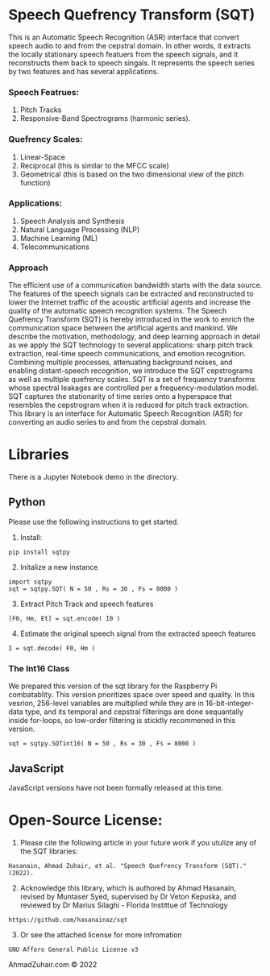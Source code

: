 # Speech Quefrency Transform (SQT)

This is an Automatic Speech Recognition (ASR) interface that convert speech audio to and from the cepstral domain. In other words, it extracts the locally stationary speech featuers from the speech signals, and it reconstructs them back to speech singals. It represents the speech series by two features and has several applications. 

### Speech Featrues:
1. Pitch Tracks
2. Responsive-Band Spectrograms (harmonic series). 
    
### Quefrency Scales:
1. Linear-Space
2. Reciprocal (this is similar to the MFCC scale)
3. Geometrical (this is based on the two dimensional view of the pitch function)

### Applications:
1. Speech Analysis and Synthesis 
2. Natural Language Processing (NLP)
3. Machine Learning (ML)
4. Telecommunications
    
### Approach
The efficient use of a communication bandwidth starts with the data source. The features of the speech signals can be extracted and reconstructed to lower the Internet traffic of the acoustic artificial agents and increase the quality of the automatic speech recognition systems. The Speech Quefrency Transform (SQT) is hereby introduced in the work to enrich the communication space between the artificial agents and mankind. We describe the motivation, methodology, and deep learning approach in detail as we apply the SQT technology to several applications: sharp pitch track extraction, real-time speech communications, and emotion recognition. Combining multiple processes, attenuating background noises, and enabling distant-speech recognition, we introduce the SQT cepstrograms as well as multiple quefrency scales. SQT is a set of frequency transforms whose spectral leakages are controlled per a frequency-modulation model. SQT captures the stationarity of time series onto a hyperspace that resembles the cepstrogram when it is reduced for pitch track extraction. This library is an interface for Automatic Speech Recognition (ASR) for converting an audio series to and from the cepstral domain. 

# Libraries

There is a Jupyter Notebook demo in the directory. 

## Python

Please use the following instructions to get started. 

1. Install:
```
pip install sqtpy
```

2. Initalize a new instance
```
import sqtpy
sqt = sqtpy.SQT( N = 50 , Rs = 30 , Fs = 8000 )
```

3. Extract Pitch Track and speech features
```
[F0, Hm, Et] = sqt.encode( I0 )
```

4. Estimate the original speech signal from the extracted speech features
```
I = sqt.decode( F0, Hm )
```

### The Int16 Class

We prepared this version of the sqt library for the Raspberry Pi combatablity. This version prioritizes space over speed and quality. In this vesrion, 256-level variables are multiplied while they are in 16-bit-integer-data type, and its temporal and cepstral filterings are done sequantally inside for-loops, so low-order filtering is sticktly recommened in this version. 

```
sqt = sqtpy.SQTint16( N = 50 , Rs = 30 , Fs = 8000 )
```

## JavaScript

JavaScript versions have not been formally released at this time. 



# Open-Source License: 

1. Please cite the following article in your future work if you utulize any of the SQT libraries: 
```
Hasanain, Ahmad Zuhair, et al. "Speech Quefrency Transform (SQT)." (2022).
```

2. Acknowledge this library, which is authored by Ahmad Hasanain, revised by Muntaser Syed, supervised by Dr Veton Kepuska, and reviewed by Dr Marius Silaghi - Florida Instittue of Technology
```
https://github.com/hasanainaz/sqt
```

3. Or see the attached license for more infromation
```
GNU Affero General Public License v3
```


AhmadZuhair.com © 2022

